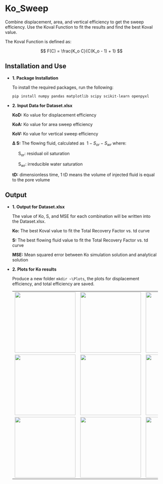 # Ko_Sweep

Combine displacement, area, and vertical efficiency to get the sweep efficiency. Use the Koval Function to fit the results and find the best Koval value.

The Koval Function is defined as:

$$
F(C) = \frac{K_o C}{C(K_o - 1) + 1}
$$

## Installation and Use

- **1. Package Installation**

   To install the required packages, run the following:

   ```bash
   pip install numpy pandas matplotlib scipy scikit-learn openpyxl

- **2. Input Data for Dataset.xlsx**
   
   **KoD:** Ko value for displacement efficiency

   **KoA:** Ko value for area sweep efficiency

   **KoV:** Ko value for vertical sweep efficiency
   
   **&#916; S:** The flowing fluid, calculated as $\ 1 - S_{or} - S_{wr}$ where:
  
  &nbsp;&nbsp;&nbsp;&nbsp; S<sub>or</sub>: residual oil saturation
  
  &nbsp;&nbsp;&nbsp;&nbsp; S<sub>wr</sub>: irreducible water saturation

  **tD:** dimensionless time, 1 tD means the volume of injected fluid is equal to the pore volume

## Output ##

- **1. Output for Dataset.xlsx**

  The value of Ko, S, and MSE for each combination will be written into the Dataset.xlsx.
  
   **Ko:** The best Koval value to fit the Total Recovery Factor vs. td curve

   **S:** The best flowing fluid value to fit the Total Recovery Factor vs. td curve

   **MSE:** Mean squared error between Ko simulation solution and analytical solution
  

- **2. Plots for Ko results**

  Produce a new folder `mkdir ~\Plots`, the plots for displacement efficiency, and total efficiency are saved.
  
  <table>
    <tr>
      <td><img src="./Example/exa1.jpg" width="200"></td>
      <td><img src="./Example/exa2.jpg" width="200"></td>
      <td><img src="./Example/exa3.jpg" width="200"></td>
    </tr>
    <tr>
      <td><img src="./Example/exa4.jpg" width="200"></td>
      <td><img src="./Example/exa5.jpg" width="200"></td>
      <td><img src="./Example/exa6.jpg" width="200"></td>
    </tr>
    <tr>
      <td><img src="./Example/exa7.jpg" width="200"></td>
      <td><img src="./Example/exa8.jpg" width="200"></td>
      <td><img src="./Example/exa9.jpg" width="200"></td>
    </tr>
  </table>


  

